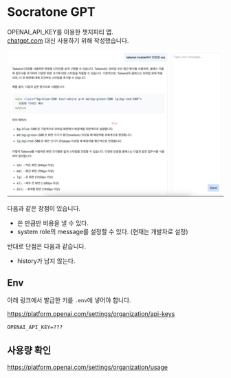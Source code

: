 # Socratone GPT

OPENAI_API_KEY를 이용한 챗지피티 앱.\
[chatgpt.com](https://chatgpt.com) 대신 사용하기 위해 작성했습니다.

![스크린샷](docs/screen-shot.png)

다음과 같은 장점이 있습니다.

- 쓴 만큼만 비용을 낼 수 있다.
- system role의 message를 설정할 수 있다. (현재는 개발자로 설정)

반대로 단점은 다음과 같습니다.

- history가 남지 않는다.

## Env

아래 링크에서 발급한 키를 `.env`에 넣어야 합니다.

https://platform.openai.com/settings/organization/api-keys

```
OPENAI_API_KEY=???
```

## 사용량 확인

https://platform.openai.com/settings/organization/usage
